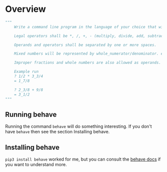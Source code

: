 # Overview

```Python
"""
    Write a command line program in the language of your choice that will take operations on fractions as an input and produce a fractional result.

    Legal operators shall be *, /, +, - (multiply, divide, add, subtract).

    Operands and operators shall be separated by one or more spaces.

    Mixed numbers will be represented by whole_numerator/denominator. e.g. "3_1/4".

    Improper fractions and whole numbers are also allowed as operands.

    Example run
    ? 1/2 * 3_3/4
    = 1_7/8

    ? 2_3/8 + 9/8
    = 3_1/2
"""
```

## Running behave

Running the command `behave` will do something interesting. If you don't have `behave` then see the section Installing behave.

## Installing behave

`pip3 install behave` worked for me, but you can consult the [behave docs](https://behave.readthedocs.io/en/latest/) if you want to understand more.